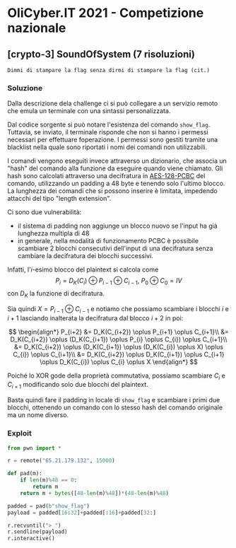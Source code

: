# OliCyber.IT 2021 - Competizione nazionale

## [crypto-3] SoundOfSystem (7 risoluzioni)

```
Dimmi di stampare la flag senza dirmi di stampare la flag (cit.)
```

### Soluzione

Dalla descrizione dela challenge ci si può collegare a un servizio remoto che emula un terminale con una sintassi personalizzata.

Dal codice sorgente si può notare l'esistenza del comando `show_flag`. Tuttavia, se inviato, il terminale risponde che non si hanno i permessi necessari per effettuare foperazione. I permessi sono gestiti tramite una blacklist nella quale sono riportati i nomi dei comandi non utilizzabili.

I comandi vengono eseguiti invece attraverso un dizionario, che associa un "hash" del comando alla funzione da eseguire quando viene chiamato. Gli hash sono calcolati attraverso una decifratura in [AES-128-PCBC](<https://en.wikipedia.org/wiki/Block_cipher_mode_of_operation#Propagating_cipher_block_chaining_(PCBC)>) del comando, utilizzando un padding a 48 byte e tenendo solo l'ultimo blocco. La lunghezza dei comandi che si possono inserire è limitata, impedendo attacchi del tipo "length extension".

Ci sono due vulnerabilità:

- il sistema di padding non aggiunge un blocco nuovo se l'input ha già lunghezza multipla di 48
- in generale, nella modalità di funzionamento PCBC è possibile scambiare 2 blocchi consecutivi dell'input di una decifratura senza cambiare la decifratura dei blocchi successivi.

Infatti, l'$i$-esimo blocco del plaintext si calcola come $$P_i = D_K(C_i) \oplus P_{i-1} \oplus C_{i-1},\ P_0 \oplus C_0 = IV$$ con $D_K$ la funzione di decifratura.

Sia quindi $X = P_{i-1} \oplus C_{i-1}$ e notiamo che possiamo scambiare i blocchi $i$ e $i+1$ lasciando inalterata la decifratura dal blocco $i+2$ in poi:

$$
\begin{align*}
P_{i+2} &= D_K(C_{i+2}) \oplus P_{i+1} \oplus C_{i+1}\\
&= D_K(C_{i+2}) \oplus (D_K(C_{i+1}) \oplus P_{i} \oplus C_{i}) \oplus C_{i+1}\\
&= D_K(C_{i+2}) \oplus (D_K(C_{i+1}) \oplus (D_K(C_{i}) \oplus X) \oplus C_{i}) \oplus C_{i+1}\\
&= D_K(C_{i+2}) \oplus D_K(C_{i+1}) \oplus C_{i+1} \oplus D_K(C_{i}) \oplus C_{i} \oplus X
\end{align*}
$$

Poiché lo XOR gode della proprietà commutativa, possiamo scambiare $C_i$ e $C_{i+1}$ modificando solo due blocchi del plaintext.

Basta quindi fare il padding in locale di `show_flag` e scambiare i primi due blocchi, ottenendo un comando con lo stesso hash del comando originale ma un nome diverso.

### Exploit

```python
from pwn import *

r = remote("65.21.179.132", 15000)

def pad(m):
    if len(m)%48 == 0:
        return m
    return m + bytes([48-len(m)%48])*(48-len(m)%48)

padded = pad(b"show_flag")
payload = padded[16:32]+padded[:16]+padded[32:]

r.recvuntil("> ")
r.sendline(payload)
r.interactive()

```
